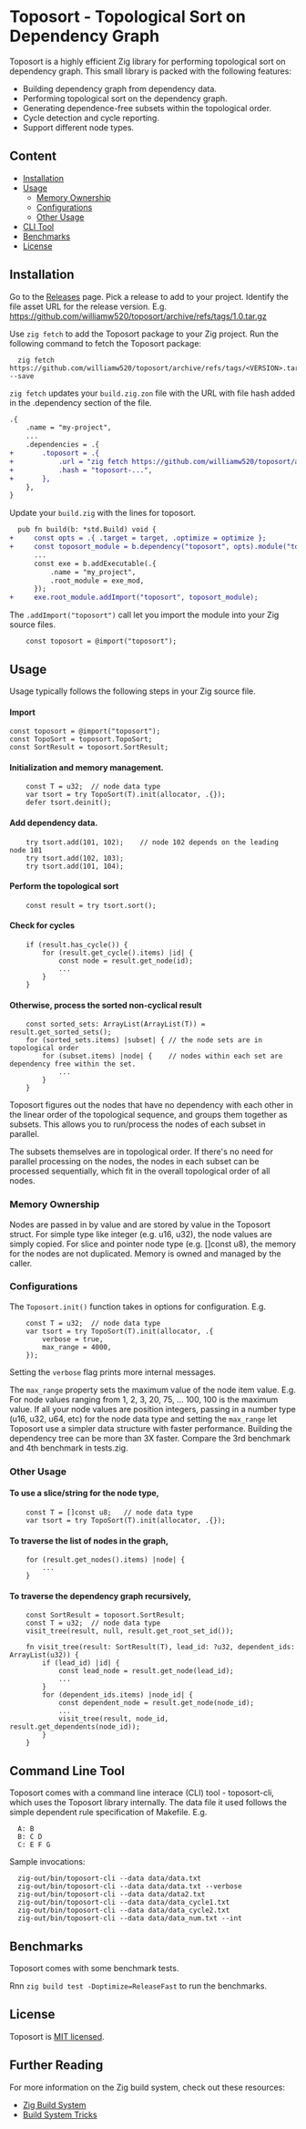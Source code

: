 # Toposort - Topological Sort on Dependency Graph

Toposort is a highly efficient Zig library for performing topological sort on dependency graph.  This small library is packed with the following features:

* Building dependency graph from dependency data.
* Performing topological sort on the dependency graph.
* Generating dependence-free subsets within the topological order.
* Cycle detection and cycle reporting.
* Support different node types.


## Content

* [Installation](#installation)
* [Usage](#usage)
  * [Memory Ownership](#memory-ownership)
  * [Configurations](#configurations)
  * [Other Usage](#other-usage)
* [CLI Tool](#command-line-tool)
* [Benchmarks](#benchmarks)
* [License](#license)

## Installation  

Go to the [Releases](https://github.com/williamw520/toposort/releases) page.
Pick a release to add to your project.
Identify the file asset URL for the release version.  E.g. https://github.com/williamw520/toposort/archive/refs/tags/1.0.tar.gz

Use `zig fetch` to add the Toposort package to your Zig project. 
Run the following command to fetch the Toposort package:
```shell
  zig fetch https://github.com/williamw520/toposort/archive/refs/tags/<VERSION>.tar.gz --save
```

`zig fetch` updates your `build.zig.zon` file with the URL with file hash added in the .dependency section of the file.

   ```diff
   .{
       .name = "my-project",
       ...
       .dependencies = .{
   +       .toposort = .{
   +           .url = "zig fetch https://github.com/williamw520/toposort/archive/refs/tags/<VERSION>.tar.gz",
   +           .hash = "toposort-...",
   +       },
       },
   }
   ```

Update your `build.zig` with the lines for toposort.

  ```diff
    pub fn build(b: *std.Build) void {
 +     const opts = .{ .target = target, .optimize = optimize };
 +     const toposort_module = b.dependency("toposort", opts).module("toposort");
        ...
        const exe = b.addExecutable(.{
            .name = "my_project",
            .root_module = exe_mod,
        });
 +     exe.root_module.addImport("toposort", toposort_module);
```

The `.addImport("toposort")` call let you import the module into your Zig source files.

```zig
    const toposort = @import("toposort");
```


## Usage

Usage typically follows the following steps in your Zig source file.  

#### Import
```zig
const toposort = @import("toposort");
const TopoSort = toposort.TopoSort;
const SortResult = toposort.SortResult;
```

#### Initialization and memory management.
```zig
    const T = u32;  // node data type
    var tsort = try TopoSort(T).init(allocator, .{});
    defer tsort.deinit();
```

#### Add dependency data.
```zig
    try tsort.add(101, 102);    // node 102 depends on the leading node 101
    try tsort.add(102, 103);
    try tsort.add(101, 104);
```

#### Perform the topological sort
```zig
    const result = try tsort.sort();
```

#### Check for cycles
```zig
    if (result.has_cycle()) {
        for (result.get_cycle().items) |id| {
            const node = result.get_node(id);
            ...
        }
    }
```

#### Otherwise, process the sorted non-cyclical result
```zig
    const sorted_sets: ArrayList(ArrayList(T)) = result.get_sorted_sets();
    for (sorted_sets.items) |subset| { // the node sets are in topological order
        for (subset.items) |node| {    // nodes within each set are dependency free within the set.
            ...
        }
    }
```

Toposort figures out the nodes that have no dependency with each other
in the linear order of the topological sequence, and groups them together as subsets.
This allows you to run/process the nodes of each subset in parallel.

The subsets themselves are in topological order. If there's no need for 
parallel processing on the nodes, the nodes in each subset can be processed sequentially,
which fit in the overall topological order of all nodes.


### Memory Ownership

Nodes are passed in by value and are stored by value in the Toposort struct.
For simple type like integer (e.g. u16, u32), the node values are simply copied.
For slice and pointer node type (e.g. []const u8), the memory for the nodes 
are not duplicated. Memory is owned and managed by the caller.


### Configurations

The `Toposort.init()` function takes in options for configuration. E.g.
```zig
    const T = u32;  // node data type
    var tsort = try TopoSort(T).init(allocator, .{
        verbose = true,
        max_range = 4000,
    });
```
Setting the `verbose` flag prints more internal messages.

The `max_range` property sets the maximum value of the node item value.
E.g. For node values ranging from 1, 2, 3, 20, 75, ... 100, 100 is the
maximum value. If all your node values are position integers, 
passing in a number type (u16, u32, u64, etc) for the node data type and 
setting the `max_range` let Toposort use a simpler data structure with
faster performance.  Building the dependency tree can be more than 3X faster. 
Compare the 3rd benchmark and 4th benchmark in tests.zig.


### Other Usage

#### To use a slice/string for the node type,
```
    const T = []const u8;   // node data type
    var tsort = try TopoSort(T).init(allocator, .{});
```

#### To traverse the list of nodes in the graph,
```zig
    for (result.get_nodes().items) |node| {
        ...
    }
```

#### To traverse the dependency graph recursively,
```zig
    const SortResult = toposort.SortResult;
    const T = u32;  // node data type
    visit_tree(result, null, result.get_root_set_id());

    fn visit_tree(result: SortResult(T), lead_id: ?u32, dependent_ids: ArrayList(u32)) {
        if (lead_id) |id| {
            const lead_node = result.get_node(lead_id);
            ...
        }
        for (dependent_ids.items) |node_id| {
            const dependent_node = result.get_node(node_id);
            ...
            visit_tree(result, node_id, result.get_dependents(node_id));
        }
    }
```

## Command Line Tool

Toposort comes with a command line interace (CLI) tool - toposort-cli, 
which uses the Toposort library internally.  The data file it used follows
the simple dependent rule specification of Makefile. E.g. 
```
  A: B
  B: C D
  C: E F G
```

Sample invocations:

```
  zig-out/bin/toposort-cli --data data/data.txt
  zig-out/bin/toposort-cli --data data/data.txt --verbose
  zig-out/bin/toposort-cli --data data/data2.txt
  zig-out/bin/toposort-cli --data data/data_cycle1.txt
  zig-out/bin/toposort-cli --data data/data_cycle2.txt
  zig-out/bin/toposort-cli --data data/data_num.txt --int
```

## Benchmarks

Toposort comes with some benchmark tests.  

Rnn `zig build test -Doptimize=ReleaseFast` to run the benchmarks.


## License

Toposort is [MIT licensed](./LICENSE).

## Further Reading

For more information on the Zig build system, check out these resources:

- [Zig Build System](https://ziglang.org/learn/build-system/)
- [Build System Tricks](https://ziggit.dev/t/build-system-tricks/)
